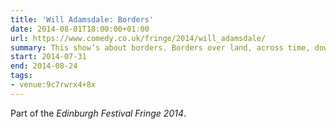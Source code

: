```yaml
---
title: 'Will Adamsdale: Borders'
date: 2014-08-01T18:00:00+01:00
url: https://www.comedy.co.uk/fringe/2014/will_adamsdale/
summary: This show’s about borders. Borders over land, across time, down the side of the piece of paper I’m writing this on…
start: 2014-07-31
end: 2014-08-24
tags:
- venue:9c7rwrx4+8x
---
```

Part of the _Edinburgh Festival Fringe 2014_.
